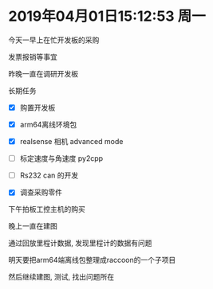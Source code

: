 # 2019年04月01日15:12:53 周一

今天一早上在忙开发板的采购

发票报销等事宜

昨晚一直在调研开发板

长期任务

- [x] 购置开发板
- [x] arm64离线环境包
- [x] realsense 相机 advanced mode
- [ ] 标定速度与角速度 py2cpp
- [ ] Rs232 can 的开发
- [x] 调查采购零件



下午拍板工控主机的购买

晚上一直在建图

通过回放里程计数据, 发现里程计的数据有问题

明天要把arm64端离线包整理成raccoon的一个子项目

然后继续建图, 测试, 找出问题所在